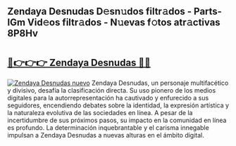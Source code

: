## Zendaya Desnudas D𝚎sn𝚞dos filtr𝚊dos - Parts-lGm Vid𝚎os filtr𝚊dos - N𝚞evas f𝚘tos atr𝚊ctivas 8P8Hv

# <h2><a href="http://mb2e8yc.tromn.icu/?c=Zendaya+Desnudas">🔗👉👉👉 Zendaya Desnudas 🔗🔗</a></h2>

[![Zendaya Desnudas nuevo](https://i.imgur.com/pEAQMta.gif)](http://mb2e8yc.tromn.icu/?c=Zendaya+Desnudas)
Zendaya Desnudas, un personaje multifacético y divisivo, desafía la clasificación directa. Su uso pionero de los medios digitales para la autorrepresentación ha cautivado y enfurecido a sus seguidores, encendiendo debates sobre la identidad, la expresión artística y la naturaleza evolutiva de las sociedades en línea. A pesar de la incertidumbre de sus próximos pasos, su impacto en la comunidad en línea es profundo. La determinación inquebrantable y el carisma innegable impulsan a Zendaya Desnudas a nuevas alturas en el ámbito digital.
